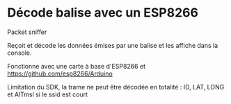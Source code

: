 # Décode balise avec un ESP8266

Packet sniffer
  
Reçoit et décode les données émises par une balise et les affiche dans la console.

Fonctionne avec une carte à base d'ESP8266 et https://github.com/esp8266/Arduino

Limitation du SDK, la trame ne peut être décodée en totalité : ID, LAT, LONG et AlTmsl si le ssid est court
